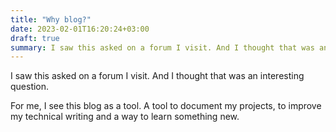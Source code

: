 ```yaml
---
title: "Why blog?"
date: 2023-02-01T16:20:24+03:00
draft: true
summary: I saw this asked on a forum I visit. And I thought that was an interesting question.
---
```


I saw this asked on a forum I visit. And I thought that was an interesting question.

For me, I see this blog as a tool. A tool to document my projects, to improve my technical writing and a way to learn something new.
